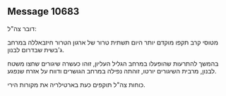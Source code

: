 ## Message 10683

דובר צה"ל: 

מטוסי קרב תקפו מוקדם יותר היום תשתית טרור של ארגון הטרור חיזבאללה במרחב ג'בשית שבדרום לבנון.

בהמשך להתרעות שהופעלו במרחב הגליל העליון, זוהו כעשרה שיגורים שחצו משטח לבנון, מרבית השיגורים יורטו, זוהתה נפילה במרחב הגושרים ודווח על אזרח שנפגע.

כוחות צה"ל תוקפים כעת בארטילריה את מקורות הירי.

